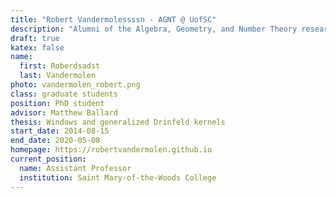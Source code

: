 ```yaml
---
title: "Robert Vandermolessssn - AGNT @ UofSC"
description: "Alumni of the Algebra, Geometry, and Number Theory research group at the University of South Carolina"
draft: true
katex: false
name: 
  first: Roberdsadst
  last: Vandermolen
photo: vandermolen_robert.png
class: graduate students
position: PhD student
advisor: Matthew Ballard
thesis: Windows and generalized Drinfeld kernels
start_date: 2014-08-15
end_date: 2020-05-08
homepage: https://robertvandermolen.github.io
current_position: 
  name: Assistant Professor
  institution: Saint Mary-of-the-Woods College
---
```

